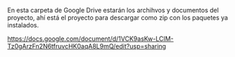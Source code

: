 En esta carpeta de Google Drive estarán los archihvos y documentos del proyecto, ahí está el proyecto para descargar como zip con los paquetes ya instalados.

https://docs.google.com/document/d/1VCK9asKw-LCIM-Tz0gArzFn2N6tfruvcHK0aqA8L9mQ/edit?usp=sharing
